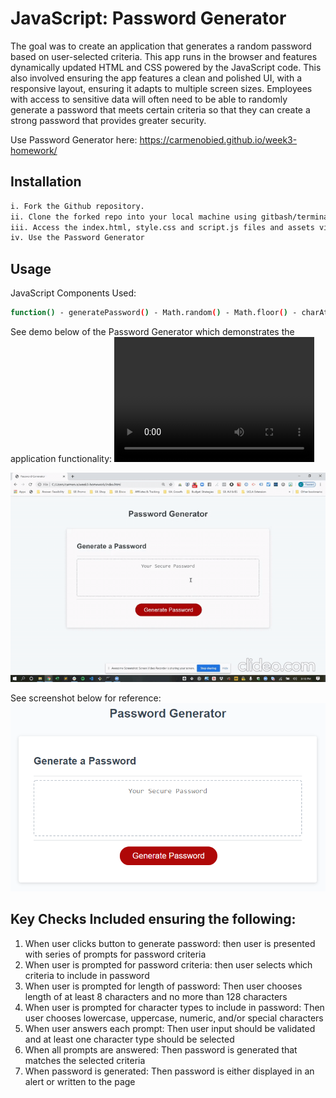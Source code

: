 # JavaScript: Password Generator

The goal was to create an application that generates a random password based on user-selected criteria. This app runs in the browser and features dynamically updated HTML and CSS powered by the JavaScript code. This also involved ensuring the app features a clean and polished UI, with a responsive layout, ensuring it adapts to multiple screen sizes. Employees with access to sensitive data will often need to be able to randomly generate a password that meets certain criteria so that they can create a strong password that provides greater security. 

Use Password Generator here: https://carmenobied.github.io/week3-homework/ 

## Installation
```bash
i. Fork the Github repository.
ii. Clone the forked repo into your local machine using gitbash/terminal to pull the project and data.
iii. Access the index.html, style.css and script.js files and assets via Visual Studio or in your browser to view the code and website respectively.  
iv. Use the Password Generator
```

## Usage
JavaScript Components Used:
```bash
function() - generatePassword() - Math.random() - Math.floor() - charAt() method - .toString() method - .push() - .join() - prompt()) - confirm() - addEventListener() - if/else statements - for loop - document.querySelector()
```
See demo below of the Password Generator which demonstrates the application functionality: 
<video src="video.mp4" width="320" height="200" controls preload></video>

![Password Generator Demo](/assets/Password-Generator-Demo.gif)

See screenshot below for reference: 
![Password Generator](/assets/03-javascript-homework-demo.png)

## Key Checks Included ensuring the following:
1. When user clicks button to generate password: then user is presented with series of prompts for password criteria
2. When user is prompted for password criteria: then user selects which criteria to include in password
3. When user is prompted for length of password: Then user chooses length of at least 8 characters and no more than 128 characters
4. When user is prompted for character types to include in password: Then user chooses lowercase, uppercase, numeric, and/or special characters
5. When user answers each prompt: Then user input should be validated and at least one character type should be selected
6. When all prompts are answered: Then password is generated that matches the selected criteria
7. When password is generated: Then password is either displayed in an alert or written to the page